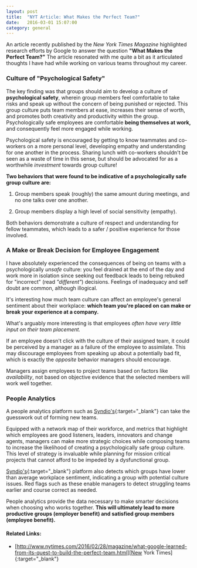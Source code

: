 ```yaml
---
layout: post
title:  "NYT Article: What Makes the Perfect Team?"
date:   2016-03-01 15:07:00
category: general
---
```


An article recently published by the *New York Times Magazine* highlighted research efforts by Google to answer the question __"What Makes the Perfect Team?"__ The article resonated with me quite a bit as it articulated thoughts I have had while working on various teams throughout my career.

### Culture of "Psychological Safety"

The key finding was that groups should aim to develop a culture of __psychological safety__, wherein group members feel comfortable to take risks and speak up without the concern of being punished or rejected. This group culture puts team members at ease, increases their sense of worth, and promotes both creativity and productivity within the group. Psychologically safe employees are comfortable __being themselves at work,__ and consequently feel more engaged while working.

Psychological safety is encouraged by getting to know teammates and co-workers on a more personal level, developing empathy and understanding for one another in the process. Sharing lunch with co-workers shouldn't be seen as a waste of time in this sense, but should be advocated for as a worthwhile *investment* towards group culture!

__Two behaviors that were found to be indicative of a psychologically safe group culture are:__

1. Group members speak (roughly) the same amount during meetings, and no one talks over one another.

2. Group members display a high level of social sensitivity (empathy).

Both behaviors demonstrate a culture of respect and understanding for fellow teammates, which leads to a safer / positive experience for those involved.

### A Make or Break Decision for Employee Engagement

I have absolutely experienced the consequences of being on teams with a psychologically *unsafe* culture: you feel drained at the end of the day and work more in isolation since seeking out feedback leads to being rebuked for "incorrect" (read *"different"*) decisions. Feelings of inadequacy and self doubt are common, although illogical.

It's interesting how much team culture can affect an employee's general sentiment about their workplace: __which team you're placed on can make or break your experience at a company.__

What's arguably more interesting is that employees *often have very little input on their team placement.*

If an employee doesn't click with the culture of their assigned team, it could be perceived by a manager as a failure of the employee to assimilate. This may discourage employees from speaking up about a potentially bad fit, which is exactly the *opposite* behavior managers should encourage.

Managers assign employees to project teams based on factors like *availability*, not based on objective evidence that the selected members will work well together.

### People Analytics

A people analytics platform such as [Syndio's][Syndio]{:target="_blank"} can take the guesswork out of forming new teams.

Equipped with a network map of their workforce, and metrics that highlight which employees are good listeners, leaders, innovators and change agents, managers can make more strategic choices while composing teams to increase the likelihood of creating a psychologically safe group culture. This level of strategy is invaluable while planning for mission critical projects that cannot afford to be impeded by a dysfunctional group.

[Syndio's][Syndio]{:target="_blank"} platform also detects which groups have lower than average workplace sentiment, indicating a group with potential culture issues. Red flags such as these enable managers to detect struggling teams earlier and course correct as needed.

People analytics provide the data necessary to make smarter decisions when choosing who works together. __This will ultimately lead to more productive groups (employer benefit) and satisfied group members (employee benefit).__

#### Related Links:

-  [http://www.nytimes.com/2016/02/28/magazine/what-google-learned-from-its-quest-to-build-the-perfect-team.html][New York Times]{:target="_blank"}

[New York Times]: http://www.nytimes.com/2016/02/28/magazine/what-google-learned-from-its-quest-to-build-the-perfect-team.html
[Syndio]: http://synd.io
